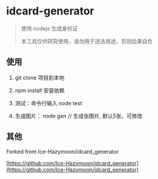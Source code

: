 # idcard-generator

> 使用 nodejs 生成身份证
> 
> 本工具仅供研究使用，请勿用于违法用途，否则后果自负

## 使用
1. git clone 项目到本地

2. npm install 安装依赖

3. 测试：命令行输入 node test

4. 生成图片： node gen <number> // 生成<number>张图片, 默认5张，可修改



## 其他
Forked from Ice-Hazymoon/idcard_generator  

[https://github.com/Ice-Hazymoon/idcard_generator](https://github.com/Ice-Hazymoon/idcard_generator)

